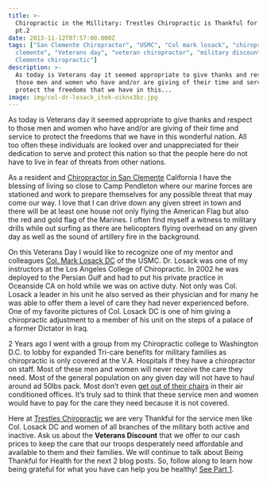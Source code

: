```yaml
---
title: >-
  Chiropractic in the Millitary: Trestles Chiropractic is Thankful for Health
  pt.2
date: 2013-11-12T07:57:00.000Z
tags: ["San Clemente Chiropractor", "USMC", "Col mark losack", "chiropractor san
  clemente", "Veterans day", "veteran chiropractor", "military discount", "San
  Clemente chiropractic"]
description: >-
  As today is Veterans day it seemed appropriate to give thanks and respect to
  those men and women who have and/or are giving of their time and service to
  protect the freedoms that we have in this...
image: img/col-dr-losack_itok-oiknx3bz.jpg
---
```

As today is Veterans day it seemed appropriate to give thanks and respect to those men and women who have and/or are giving of their time and service to protect the freedoms that we have in this wonderful nation. All too often these individuals are looked over and unappreciated for their dedication to serve and protect this nation so that the people here do not have to live in fear of threats from other nations.

As a resident and [Chiropractor in San Clemente](../meet-doctors.html "Chiropractor in San Clemente") California I have the blessing of living so close to Camp Pendleton where our marine forces are stationed and work to prepare themselves for any possible threat that may come our way. I love that I can drive down any given street in town and there will be at least one house not only flying the American Flag but also the red and gold flag of the Marines. I often find myself a witness to military drills while out surfing as there are helicopters flying overhead on any given day as well as the sound of artillery fire in the background.

On this Veterans Day I would like to recognize one of my mentor and colleagues [Col. Mark Losack DC](http://www.chiroweb.com/mpacms/dc_ca/article.php?id=9202 "dr col mark losack") of the USMC. Dr. Losack was one of my instructors at the Los Angeles College of Chiropractic. In 2002 he was deployed to the Persian Gulf and had to put his private practice in Oceanside CA on hold while we was on active duty. Not only was Col. Losack a leader in his unit he also served as their physician and for many he was able to offer them a level of care they had never experienced before. One of my favorite pictures of Col. Losack DC is one of him giving a chiropractic adjustment to a member of his unit on the steps of a palace of a former Dictator in Iraq.

2 Years ago I went with a group from my Chiropractic college to Washington D.C. to lobby for expanded Tri-care benefits for military families as chiropractic is only covered at the V.A. Hospitals if they have a chiropractor on staff. Most of these men and women will never receive the care they need. Most of the general population on any given day will not have to haul around ad 50lbs pack. Most don’t even [get out of their chairs](why-are-you-letting-your-computer-destroy-you.html "sitting all day") in their air conditioned offices. It’s truly sad to think that these service men and women would have to pay for the care they need because it is not covered.

Here at [Trestles Chiropractic](../index.html "Trestles Chiropractic") we are very Thankful for the service men like Col. Losack DC and women of all branches of the military both active and inactive. Ask us about the **Veterans Discount** that we offer to our cash prices to keep the care that our troops desperately need affordable and available to them and their families. We will continue to talk about Being Thankful for Health for the next 2 blog posts. So, follow along to learn how being grateful for what you have can help you be healthy! [See Part 1](prescription-positivity-trestles-chiropractic-thankful-health-pt1.html "part 1").